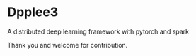 # Dpplee3
A distributed deep learning framework with pytorch and spark

Thank you and welcome for contribution.

